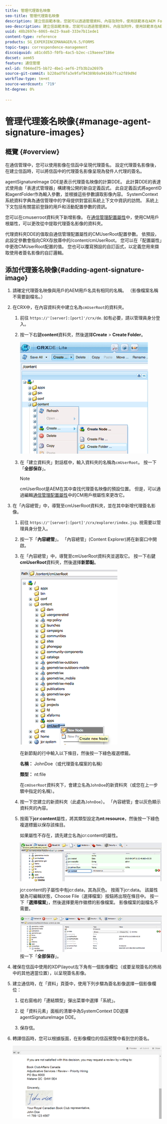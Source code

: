 ```yaml
---
title: 管理代理簽名映像
seo-title: 管理代理簽名映像
description: 建立信函範本後，您就可以透過管理資料、內容及附件，使用該範本在AEM Forms中建立通信。
seo-description: 建立信函範本後，您就可以透過管理資料、內容及附件，使用該範本在AEM Forms中建立通信。
uuid: 48b2697e-6065-4e23-9aa8-333e7b11ede1
content-type: reference
products: SG_EXPERIENCEMANAGER/6.5/FORMS
topic-tags: correspondence-management
discoiquuid: a81cdd53-f0fb-4ac5-b2ec-c19aeee7186e
docset: aem65
feature: 通信管理
exl-id: f044ed75-bb72-4be1-aef6-2fb3b2a2697b
source-git-commit: b220adf6fa3e9faf94389b9a9416b7fca2f89d9d
workflow-type: tm+mt
source-wordcount: '719'
ht-degree: 0%

---
```


# 管理代理簽名映像{#manage-agent-signature-images}

## 概覽 {#overview}

在通信管理中，您可以使用影像在信函中呈現代理簽名。 設定代理簽名影像後，在建立信函時，可以將信函中的代理簽名影像呈現為發件人代理的簽名。

agentSignatureImage DDE是表示代理簽名映像的計算DDE。 此計算DDE的表達式使用由「表達式管理器」構建塊公開的新自定義函式。 此自定義函式將agentID和agentFolder作為輸入參數，並根據這些參數讀取影像內容。 SystemContext系統資料字典為通信管理中的字母提供對當前系統上下文中資訊的訪問。 系統上下文包括有關當前登錄的用戶和活動配置參數的資訊。

您可以在cmuserroot資料夾下新增影像。 在[通信管理配置屬性](/help/forms/using/cm-configuration-properties.md)中，使用CM用戶根屬性，可以更改從中提取代理簽名影像的資料夾。

代理資料夾DDE的值取自通信管理配置屬性的CMUserRoot配置參數。 依預設，此設定參數會指向CRX存放庫中的/content/cmUserRoot。 您可以在「配置屬性」中更改CMUserRoot配置的值。
您也可以覆寫預設的自訂函式，以定義您用來擷取使用者簽名影像的自訂邏輯。

## 添加代理簽名映像{#adding-agent-signature-image}

1. 請確定代理簽名映像與用戶的AEM用戶名具有相同的名稱。 （影像檔案名稱不需要副檔名。）
1. 在CRX中，在內容資料夾中建立名為`cmUserRoot`的資料夾。

   1. 前往 `https://'[server]:[port]'/crx/de`. 如有必要，請以管理員身分登入。

   1. 按一下右鍵&#x200B;**content**&#x200B;資料夾，然後選擇&#x200B;**Create** > **Create Folder**。

      ![建立資料夾](assets/1_createnode_cmuserroot.png)

   1. 在「建立資料夾」對話框中，輸入資料夾的名稱為`cmUserRoot`。 按一下「**全部保存**」。

      >[!NOTE]
      >
      >cmUserRoot是AEM在其中查找代理簽名映像的預設位置。 但是，可以通過編輯[通信管理配置屬性](/help/forms/using/cm-configuration-properties.md)中的CM用戶根屬性來更改它。

1. 在「內容總管」中，導覽至cmUserRoot資料夾，並在其中新增代理簽名影像。

   1. 前往 `https://'[server]:[port]'/crx/explorer/index.jsp`. 視需要以管理員身分登入。
   1. 按一下「**內容總管**」。 「內容總管」(Content Explorer)將在新窗口中開啟。
   1. 在「內容總管」中，導覽至cmUserRoot資料夾並選取它。 按一下右鍵&#x200B;**cmUserRoot**&#x200B;資料夾，然後選擇&#x200B;**新節點**。

      ![cmUserRoot中的新節點](assets/2_cmuserroot_newnode.png)

      在新節點的行中輸入以下條目，然後按一下綠色複選標籤。

      **名稱：** JohnDoe（或代理簽名檔案的名稱）

      **類型：** nt:file

      在`cmUserRoot`資料夾下，會建立名為`JohnDoe`的新資料夾（或您在上一步驟中指定的名稱）。

   1. 按一下您建立的新資料夾（此處為`JohnDoe`）。 「內容總管」會以灰色顯示資料夾的內容。

   1. 按兩下&#x200B;**jcr:content**&#x200B;屬性，將其類型設定為&#x200B;**nt:resource**，然後按一下綠色複選標籤以保存該條目。

      如果屬性不存在，請先建立名為jcr:content的屬性。

      ![jcr:content屬性](assets/3_jcrcontentntresource.png)

      jcr:content的子屬性中有jcr:data，其為灰色。 按兩下jcr:data。 該屬性變為可編輯狀態，Choose File（選擇檔案）按鈕將出現在條目中。 按一下「**選擇檔案**」，然後選擇要用作徽標的影像檔案。 影像檔案的副檔名不需要。

      ![JCR資料](assets/5_jcrdata.png)
   按一下「**全部保存**」。

1. 確保在信函中使用的XDP\layout左下角有一個影像欄位（或要呈現簽名的佈局中的其他適當位置），以呈現簽名影像。
1. 建立通信時，在「資料」頁簽中，使用下列步驟為簽名影像選擇一個影像欄位：

   1. 從右窗格的「連結類型」彈出菜單中選擇「系統」。

   1. 從「資料元素」面板的清單中為SystemContext DD選擇agentSignatureImage DDE。

   1. 保存信。

1. 轉譯信函時，您可以根據版面，在影像欄位的信函預覽中看到您的簽名。

   ![信函中的代理簽名影像](assets/letterwithsignature.png)

